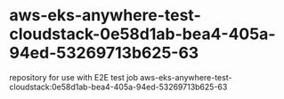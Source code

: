 # aws-eks-anywhere-test-cloudstack-0e58d1ab-bea4-405a-94ed-53269713b625-63
repository for use with E2E test job aws-eks-anywhere-test-cloudstack:0e58d1ab-bea4-405a-94ed-53269713b625-63
